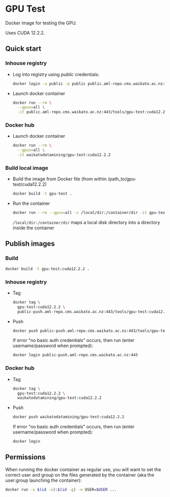 # GPU Test

Docker image for testing the GPU.

Uses CUDA 12.2.2.

## Quick start

### Inhouse registry

* Log into registry using *public* credentials:

  ```bash
  docker login -u public -p public public.aml-repo.cms.waikato.ac.nz:443 
  ```

* Launch docker container

  ```bash
  docker run --rm \
    --gpus=all \
    -it public.aml-repo.cms.waikato.ac.nz:443/tools/gpu-test:cuda12.2.2
  ```

### Docker hub

* Launch docker container

  ```bash
  docker run --rm \
    --gpus=all \
    -it waikatodatamining/gpu-test:cuda12.2.2
  ```

### Build local image

* Build the image from Docker file (from within /path_to/gpu-test/cuda12.2.2)

  ```bash
  docker build -t gpu-test .
  ```
  
* Run the container

  ```bash
  docker run --rm --gpus=all -v /local/dir:/container/dir -it gpu-test
  ```
  `/local/dir:/container/dir` maps a local disk directory into a directory inside the container


## Publish images

### Build

```bash
docker build -t gpu-test:cuda12.2.2 .
```

### Inhouse registry  
  
* Tag

  ```bash
  docker tag \
    gpu-test:cuda12.2.2 \
    public-push.aml-repo.cms.waikato.ac.nz:443/tools/gpu-test:cuda12.2.2
  ```
  
* Push

  ```bash
  docker push public-push.aml-repo.cms.waikato.ac.nz:443/tools/gpu-test:cuda12.2.2
  ```
  If error "no basic auth credentials" occurs, then run (enter username/password when prompted):
  
  ```bash
  docker login public-push.aml-repo.cms.waikato.ac.nz:443
  ```

### Docker hub  
  
* Tag

  ```bash
  docker tag \
    gpu-test:cuda12.2.2 \
    waikatodatamining/gpu-test:cuda12.2.2
  ```
  
* Push

  ```bash
  docker push waikatodatamining/gpu-test:cuda12.2.2
  ```
  If error "no basic auth credentials" occurs, then run (enter username/password when prompted):
  
  ```bash
  docker login
  ```


## Permissions

When running the docker container as regular use, you will want to set the correct
user and group on the files generated by the container (aka the user:group launching
the container):

```bash
docker run -u $(id -u):$(id -g) -e USER=$USER ...
```
